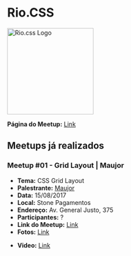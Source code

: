 # Rio.CSS

<img src="https://raw.githubusercontent.com/riocss/riocss/master/artefacts/logo/logo-riocss.png" width="200px" alt="Rio.css Logo">

**Página do Meetup:** [Link](https://www.meetup.com/pt-BR/Rio-css/)

## Meetups já realizados

### Meetup #01 - Grid Layout | Maujor

* **Tema:** CSS Grid Layout
* **Palestrante:** [Maujor](https://twitter.com/maujor)
* **Data:** 15/08/2017
* **Local:** Stone Pagamentos
* **Endereço:** Av. General Justo, 375
* **Participantes:** ?
* **Link do Meetup:** [Link](https://www.meetup.com/pt-BR/Rio-css/events/242379247/)
* **Fotos:** [Link](https://github.com/riocss/riocss/tree/meetup-01/artefacts/fotos-evento-01)
- **Video:** [Link](https://youtu.be/rVVwNTTkNpc)


